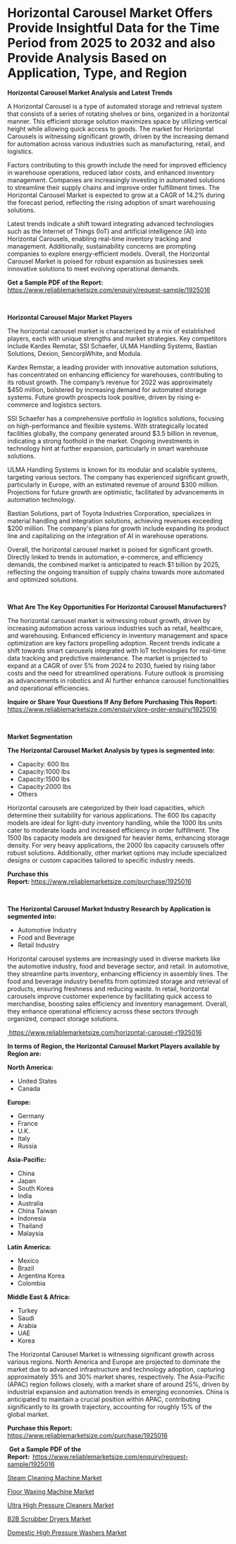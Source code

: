 <p><h1>Horizontal Carousel Market Offers Provide Insightful Data for the Time Period from 2025 to 2032 and also Provide Analysis Based on Application, Type, and Region</h1></p><p><strong>Horizontal Carousel Market Analysis and Latest Trends</strong></p>
<p><p>A Horizontal Carousel is a type of automated storage and retrieval system that consists of a series of rotating shelves or bins, organized in a horizontal manner. This efficient storage solution maximizes space by utilizing vertical height while allowing quick access to goods. The market for Horizontal Carousels is witnessing significant growth, driven by the increasing demand for automation across various industries such as manufacturing, retail, and logistics.</p><p>Factors contributing to this growth include the need for improved efficiency in warehouse operations, reduced labor costs, and enhanced inventory management. Companies are increasingly investing in automated solutions to streamline their supply chains and improve order fulfillment times. The Horizontal Carousel Market is expected to grow at a CAGR of 14.2% during the forecast period, reflecting the rising adoption of smart warehousing solutions.</p><p>Latest trends indicate a shift toward integrating advanced technologies such as the Internet of Things (IoT) and artificial intelligence (AI) into Horizontal Carousels, enabling real-time inventory tracking and management. Additionally, sustainability concerns are prompting companies to explore energy-efficient models. Overall, the Horizontal Carousel Market is poised for robust expansion as businesses seek innovative solutions to meet evolving operational demands.</p></p>
<p><strong>Get a Sample PDF of the Report:&nbsp;</strong> <a href="https://www.reliablemarketsize.com/enquiry/request-sample/1925016?utm_campaign=1879&utm_medium=2&utm_source=Github&utm_content=ia&utm_term=28032025&utm_id=horizontal-carousel">https://www.reliablemarketsize.com/enquiry/request-sample/1925016</a></p>
<p>&nbsp;</p>
<p><strong>Horizontal Carousel Major Market Players</strong></p>
<p><p>The horizontal carousel market is characterized by a mix of established players, each with unique strengths and market strategies. Key competitors include Kardex Remstar, SSI Schaefer, ULMA Handling Systems, Bastian Solutions, Dexion, SencorpWhite, and Modula.</p><p>Kardex Remstar, a leading provider with innovative automation solutions, has concentrated on enhancing efficiency for warehouses, contributing to its robust growth. The company’s revenue for 2022 was approximately $450 million, bolstered by increasing demand for automated storage systems. Future growth prospects look positive, driven by rising e-commerce and logistics sectors.</p><p>SSI Schaefer has a comprehensive portfolio in logistics solutions, focusing on high-performance and flexible systems. With strategically located facilities globally, the company generated around $3.5 billion in revenue, indicating a strong foothold in the market. Ongoing investments in technology hint at further expansion, particularly in smart warehouse solutions.</p><p>ULMA Handling Systems is known for its modular and scalable systems, targeting various sectors. The company has experienced significant growth, particularly in Europe, with an estimated revenue of around $300 million. Projections for future growth are optimistic, facilitated by advancements in automation technology.</p><p>Bastian Solutions, part of Toyota Industries Corporation, specializes in material handling and integration solutions, achieving revenues exceeding $200 million. The company's plans for growth include expanding its product line and capitalizing on the integration of AI in warehouse operations.</p><p>Overall, the horizontal carousel market is poised for significant growth. Directly linked to trends in automation, e-commerce, and efficiency demands, the combined market is anticipated to reach $1 billion by 2025, reflecting the ongoing transition of supply chains towards more automated and optimized solutions.</p></p>
<p>&nbsp;</p>
<p><strong>What Are The Key Opportunities For Horizontal Carousel Manufacturers?</strong></p>
<p><p>The horizontal carousel market is witnessing robust growth, driven by increasing automation across various industries such as retail, healthcare, and warehousing. Enhanced efficiency in inventory management and space optimization are key factors propelling adoption. Recent trends indicate a shift towards smart carousels integrated with IoT technologies for real-time data tracking and predictive maintenance. The market is projected to expand at a CAGR of over 5% from 2024 to 2030, fueled by rising labor costs and the need for streamlined operations. Future outlook is promising as advancements in robotics and AI further enhance carousel functionalities and operational efficiencies.</p></p>
<p><strong>Inquire or Share Your Questions If Any Before Purchasing This Report:</strong> <a href="https://www.reliablemarketsize.com/enquiry/pre-order-enquiry/1925016?utm_campaign=1879&utm_medium=2&utm_source=Github&utm_content=ia&utm_term=28032025&utm_id=horizontal-carousel">https://www.reliablemarketsize.com/enquiry/pre-order-enquiry/1925016</a></p>
<p>&nbsp;</p>
<p><strong>Market Segmentation</strong></p>
<p><strong>The Horizontal Carousel Market Analysis by types is segmented into:</strong></p>
<p><ul><li>Capacity: 600 lbs</li><li>Capacity:1000 lbs</li><li>Capacity:1500 lbs</li><li>Capacity:2000 lbs</li><li>Others</li></ul></p>
<p><p>Horizontal carousels are categorized by their load capacities, which determine their suitability for various applications. The 600 lbs capacity models are ideal for light-duty inventory handling, while the 1000 lbs units cater to moderate loads and increased efficiency in order fulfillment. The 1500 lbs capacity models are designed for heavier items, enhancing storage density. For very heavy applications, the 2000 lbs capacity carousels offer robust solutions. Additionally, other market options may include specialized designs or custom capacities tailored to specific industry needs.</p></p>
<p><strong>Purchase this Report:&nbsp;</strong><a href="https://www.reliablemarketsize.com/purchase/1925016?utm_campaign=1879&utm_medium=2&utm_source=Github&utm_content=ia&utm_term=28032025&utm_id=horizontal-carousel">https://www.reliablemarketsize.com/purchase/1925016</a></p>
<p>&nbsp;</p>
<p><strong>The Horizontal Carousel Market Industry Research by Application is segmented into:</strong></p>
<p><ul><li>Automotive Industry</li><li>Food and Beverage</li><li>Retail Industry</li></ul></p>
<p><p>Horizontal carousel systems are increasingly used in diverse markets like the automotive industry, food and beverage sector, and retail. In automotive, they streamline parts inventory, enhancing efficiency in assembly lines. The food and beverage industry benefits from optimized storage and retrieval of products, ensuring freshness and reducing waste. In retail, horizontal carousels improve customer experience by facilitating quick access to merchandise, boosting sales efficiency and inventory management. Overall, they enhance operational efficiency across these sectors through organized, compact storage solutions.</p></p>
<p><a href="https://www.reliablemarketsize.com/horizontal-carousel-r1925016?utm_campaign=1879&utm_medium=2&utm_source=Github&utm_content=ia&utm_term=28032025&utm_id=horizontal-carousel">&nbsp;https://www.reliablemarketsize.com/horizontal-carousel-r1925016</a></p>
<p><strong>In terms of Region, the Horizontal Carousel Market Players available by Region are:</strong></p>
<p>
    <p> <strong> North America: </strong>
        <ul>
            <li>United States</li>
            <li>Canada</li>
        </ul>
        </p> 
    <p> <strong> Europe: </strong>
        <ul>
            <li>Germany</li>
            <li>France</li>
            <li>U.K.</li>
            <li>Italy</li>
            <li>Russia</li>
        </ul>
        </p> 
    <p> <strong> Asia-Pacific: </strong>
        <ul>
            <li>China</li>
            <li>Japan</li>
            <li>South Korea</li>
            <li>India</li>
            <li>Australia</li>
            <li>China Taiwan</li>
            <li>Indonesia</li>
            <li>Thailand</li>
            <li>Malaysia</li>
        </ul>
        </p> 
    <p> <strong> Latin America: </strong>
        <ul>
            <li>Mexico</li>
            <li>Brazil</li>
            <li>Argentina Korea</li>
            <li>Colombia</li>
        </ul>
        </p> 
    <p> <strong> Middle East & Africa: </strong>
        <ul>
            <li>Turkey</li>
            <li>Saudi</li>
            <li>Arabia</li>
            <li>UAE</li>
            <li>Korea</li>
        </ul>
    </p>
    </p>
<p><p>The Horizontal Carousel Market is witnessing significant growth across various regions. North America and Europe are projected to dominate the market due to advanced infrastructure and technology adoption, capturing approximately 35% and 30% market shares, respectively. The Asia-Pacific (APAC) region follows closely, with a market share of around 25%, driven by industrial expansion and automation trends in emerging economies. China is anticipated to maintain a crucial position within APAC, contributing significantly to its growth trajectory, accounting for roughly 15% of the global market.</p></p>
<p><strong>Purchase this Report: </strong><a href="https://www.reliablemarketsize.com/purchase/1925016?utm_campaign=1879&utm_medium=2&utm_source=Github&utm_content=ia&utm_term=28032025&utm_id=horizontal-carousel">https://www.reliablemarketsize.com/purchase/1925016</a></p>
<p>&nbsp;<strong>Get a Sample PDF of the Report:&nbsp;&nbsp;</strong><a href="https://www.reliablemarketsize.com/enquiry/request-sample/1925016?utm_campaign=1879&utm_medium=2&utm_source=Github&utm_content=ia&utm_term=28032025&utm_id=horizontal-carousel">https://www.reliablemarketsize.com/enquiry/request-sample/1925016</a></p>
<p><strong></strong></p>
<p><p><a href="https://github.com/FassouRP/Market-Research-Report-List-7/blob/main/steam-cleaning-machine-market.md?utm_campaign=1879&utm_medium=2&utm_source=Github&utm_content=ia&utm_term=28032025&utm_id=horizontal-carousel">Steam Cleaning Machine Market</a></p><p><a href="https://github.com/rojannovarwd/Market-Research-Report-List-1/blob/main/floor-waxing-machine-market.md?utm_campaign=1879&utm_medium=2&utm_source=Github&utm_content=ia&utm_term=28032025&utm_id=horizontal-carousel">Floor Waxing Machine Market</a></p><p><a href="https://github.com/dandatesha7q/Market-Research-Report-List-1/blob/main/ultra-high-pressure-cleaners-market.md?utm_campaign=1879&utm_medium=2&utm_source=Github&utm_content=ia&utm_term=28032025&utm_id=horizontal-carousel">Ultra High Pressure Cleaners Market</a></p><p><a href="https://github.com/zeraikulkawb/Market-Research-Report-List-1/blob/main/b2b-scrubber-dryers-market.md?utm_campaign=1879&utm_medium=2&utm_source=Github&utm_content=ia&utm_term=28032025&utm_id=horizontal-carousel">B2B Scrubber Dryers Market</a></p><p><a href="https://github.com/rullihipes6h/Market-Research-Report-List-1/blob/main/domestic-high-pressure-washers-market.md?utm_campaign=1879&utm_medium=2&utm_source=Github&utm_content=ia&utm_term=28032025&utm_id=horizontal-carousel">Domestic High Pressure Washers Market</a></p></p>